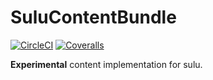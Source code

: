 # SuluContentBundle

[![CircleCI](https://circleci.com/gh/sulu/SuluContentBundle.svg?style=shield)](https://circleci.com/gh/sulu/SuluContentBundle)
[![Coveralls](https://img.shields.io/coveralls/sulu/SuluContentBundle/0.x.svg?style=flat-square)](https://coveralls.io/github/sulu/SuluContentBundle)

**Experimental** content implementation for sulu.
